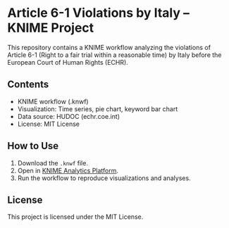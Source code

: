 # Article 6-1 Violations by Italy – KNIME Project

This repository contains a KNIME workflow analyzing the violations of Article 6-1 (Right to a fair trial within a reasonable time) by Italy before the European Court of Human Rights (ECHR).

## Contents

- KNIME workflow (.knwf)
- Visualization: Time series, pie chart, keyword bar chart
- Data source: HUDOC (echr.coe.int)
- License: MIT License

## How to Use

1. Download the `.knwf` file.
2. Open in [KNIME Analytics Platform](https://www.knime.com/).
3. Run the workflow to reproduce visualizations and analyses.

## License

This project is licensed under the MIT License.
